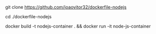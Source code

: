 git clone https://github.com/joaovitor32/dockerfile-nodejs

cd ./dockerfile-nodejs

docker build -t nodejs-container . && docker run -it node-js-container
